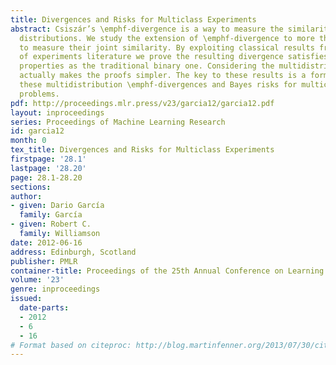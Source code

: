```yaml
---
title: Divergences and Risks for Multiclass Experiments
abstract: Csiszár’s \emphf-divergence is a way to measure the similarity of two probability
  distributions. We study the extension of \emphf-divergence to more than two distributions
  to measure their joint similarity. By exploiting classical results from the comparison
  of experiments literature we prove the resulting divergence satisfies all the same
  properties as the traditional binary one. Considering the multidistribution case
  actually makes the proofs simpler. The key to these results is a formal bridge between
  these multidistribution \emphf-divergences and Bayes risks for multiclass classification
  problems.
pdf: http://proceedings.mlr.press/v23/garcia12/garcia12.pdf
layout: inproceedings
series: Proceedings of Machine Learning Research
id: garcia12
month: 0
tex_title: Divergences and Risks for Multiclass Experiments
firstpage: '28.1'
lastpage: '28.20'
page: 28.1-28.20
sections: 
author:
- given: Dario García
  family: García
- given: Robert C.
  family: Williamson
date: 2012-06-16
address: Edinburgh, Scotland
publisher: PMLR
container-title: Proceedings of the 25th Annual Conference on Learning Theory
volume: '23'
genre: inproceedings
issued:
  date-parts:
  - 2012
  - 6
  - 16
# Format based on citeproc: http://blog.martinfenner.org/2013/07/30/citeproc-yaml-for-bibliographies/
---
```

